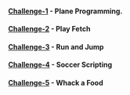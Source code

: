#### [Challenge-1](Challenge-1) - Plane Programming.  

#### [Challenge-2](Challenge-2) - Play Fetch

#### [Challenge-3](Challenge-3) - Run and Jump

#### [Challenge-4](Challenge-4) - Soccer Scripting

#### [Challenge-5](Challenge-5) - Whack a Food